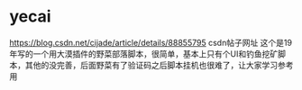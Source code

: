 # yecai
https://blog.csdn.net/cijade/article/details/88855795   csdn帖子网址
这个是19年写的一个用大漠插件的野菜部落脚本，很简单，基本上只有个UI和钓鱼挖矿脚本，其他的没完善，后面野菜有了验证码之后脚本挂机也很难了，让大家学习参考用
